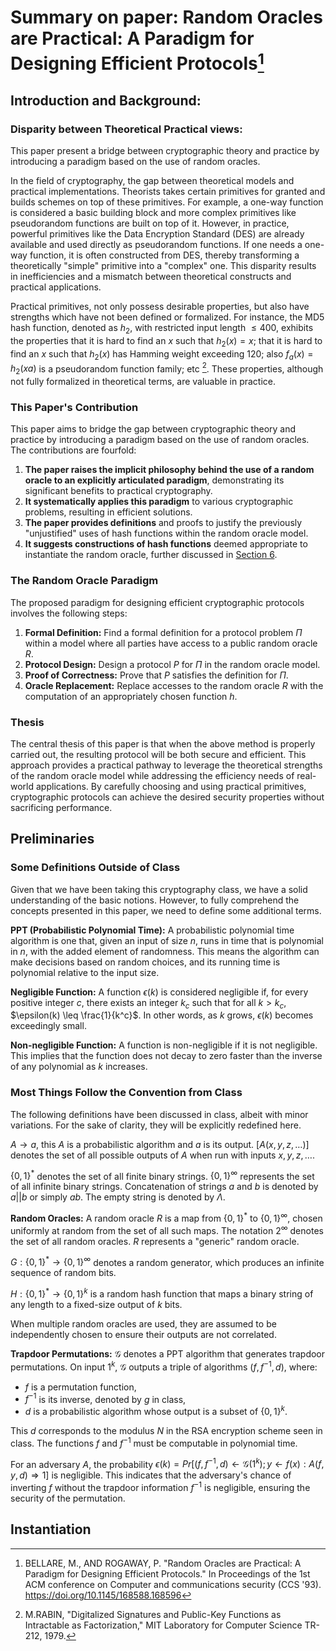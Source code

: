 # Summary on paper: **Random Oracles are Practical: A Paradigm for Designing Efficient Protocols**[^1]

## Introduction and Background:

### Disparity between Theoretical Practical views:
This paper present a bridge between cryptographic theory and practice by introducing a paradigm based on the use of random oracles. 

In the field of cryptography, the gap between theoretical models and practical implementations. Theorists takes certain primitives for granted and  builds schemes on top of these primitives. For example, a one-way function is considered a basic building block and more complex primitives like pseudorandom functions are built on top of it. However, in practice, powerful primitives like the Data Encryption Standard (DES) are already available and used directly as pseudorandom functions. If one needs a one-way function, it is often constructed from DES, thereby transforming a theoretically "simple" primitive into a "complex" one. This disparity results in inefficiencies and a mismatch between theoretical constructs and practical applications. 

Practical primitives, not only possess desirable properties, but also have strengths which have not been defined or formalized. For instance, the MD5 hash function, denoted as $h_2$, with restricted input length $\leq 400$, exhibits the properties that it is hard to find an $x$ such that $h_2(x) = x$; that it is hard to find an $x$ such that $h_2(x)$ has Hamming weight exceeding $120$; also $f_a(x) = h_2(xa)$ is a pseudorandom function family; etc [^2]. These properties, although not fully formalized in theoretical terms, are valuable in practice.

### This Paper's Contribution

This paper aims to bridge the gap between cryptographic theory and practice by introducing a paradigm based on the use of random oracles. The contributions are fourfold:

1. **The paper raises the implicit philosophy behind the use of a random oracle to an explicitly articulated paradigm**, demonstrating its significant benefits to practical cryptography.
2. **It systematically applies this paradigm** to various cryptographic problems, resulting in efficient solutions.
3. **The paper provides definitions** and proofs to justify the previously "unjustified" uses of hash functions within the random oracle model.
4. **It suggests constructions of hash functions** deemed appropriate to instantiate the random oracle, further discussed in [Section 6](#instantiation).

### The Random Oracle Paradigm

The proposed paradigm for designing efficient cryptographic protocols involves the following steps:

1. **Formal Definition:** Find a formal definition for a protocol problem $\Pi$ within a model where all parties have access to a public random oracle $R$.
2. **Protocol Design:** Design a protocol $P$ for $\Pi$ in the random oracle model.
3. **Proof of Correctness:** Prove that $P$ satisfies the definition for $\Pi$.
4. **Oracle Replacement:** Replace accesses to the random oracle $R$ with the computation of an appropriately chosen function $h$.

### Thesis

The central thesis of this paper is that when the above method is properly carried out, the resulting protocol will be both secure and efficient. This approach provides a practical pathway to leverage the theoretical strengths of the random oracle model while addressing the efficiency needs of real-world applications. By carefully choosing and using practical primitives, cryptographic protocols can achieve the desired security properties without sacrificing performance.

## Preliminaries

### Some Definitions Outside of Class

Given that we have been taking this cryptography class, we have a solid understanding of the basic notions. However, to fully comprehend the concepts presented in this paper, we need to define some additional terms. 

**PPT (Probabilistic Polynomial Time):** A probabilistic polynomial time algorithm is one that, given an input of size $n$, runs in time that is polynomial in $n$, with the added element of randomness. This means the algorithm can make decisions based on random choices, and its running time is polynomial relative to the input size.

**Negligible Function:** A function $\epsilon(k)$ is considered negligible if, for every positive integer $c$, there exists an integer $k_c$ such that for all $k > k_c$, $\epsilon(k) \leq \frac{1}{k^c}$. In other words, as $k$ grows, $\epsilon(k)$ becomes exceedingly small.

**Non-negligible Function:** A function is non-negligible if it is not negligible. This implies that the function does not decay to zero faster than the inverse of any polynomial as $k$ increases.

### Most Things Follow the Convention from Class
The following definitions have been discussed in class, albeit with minor variations. For the sake of clarity, they will be explicitly redefined here.
<!-- albeit = even tho -->

$A \rightarrow a$, this $A$ is a probabilistic algorithm and $a$ is its output. $[A(x, y, z, \dots)]$ denotes the set of all possible outputs of $A$ when run with inputs $x, y, z, \ldots$.

$\{0, 1\}^*$ denotes the set of all finite binary strings. $\{0, 1\}^\infty$ represents the set of all infinite binary strings. Concatenation of strings $a$ and $b$ is denoted by $a||b$ or simply $ab$. The empty string is denoted by $\Lambda$.

**Random Oracles:**
A random oracle $R$ is a map from $\{0, 1\}^*$ to $\{0, 1\}^\infty$, chosen uniformly at random from the set of all such maps. The notation $2^\infty$ denotes the set of all random oracles. $R$ represents a "generic" random oracle.

$G: \{0, 1\}^* \rightarrow \{0, 1\}^\infty$ denotes a random generator, which produces an infinite sequence of random bits.

$H: \{0, 1\}^* \rightarrow \{0, 1\}^k$ is a random hash function that maps a binary string of any length to a fixed-size output of $k$ bits.

When multiple random oracles are used, they are assumed to be independently chosen to ensure their outputs are not correlated.

**Trapdoor Permutations:**
$\mathcal{G}$ denotes a PPT algorithm that generates trapdoor permutations. On input $1^k$, $\mathcal{G}$ outputs a triple of algorithms $(f, f^{-1}, d)$, where:
  - $f$ is a permutation function,
  - $f^{-1}$ is its inverse, denoted by $g$ in class,
  - $d$ is a probabilistic algorithm whose output is a subset of $\{0, 1\}^k$.

This $d$ corresponds to the modulus $N$ in the RSA encryption scheme seen in class. The functions $f$ and $f^{-1}$ must be computable in polynomial time.

For an adversary $A$, the probability $\epsilon(k) = Pr[(f, f^{-1}, d) \leftarrow \mathcal{G}(1^k); y \leftarrow f(x): A(f, y, d) \Rightarrow 1]$ is negligible. This indicates that the adversary's chance of inverting $f$ without the trapdoor information $f^{-1}$ is negligible, ensuring the security of the permutation.

## Instantiation


[^1]: BELLARE, M., AND ROGAWAY, P. "Random Oracles are Practical: A Paradigm for Designing Efficient Protocols." In Proceedings of the 1st ACM conference on Computer and communications security (CCS '93). https://doi.org/10.1145/168588.168596

[^2]: M.RABIN, "Digitalized Signatures and Public-Key Functions as Intractable as Factorization," MIT Laboratory for Computer Science TR-212, 1979.